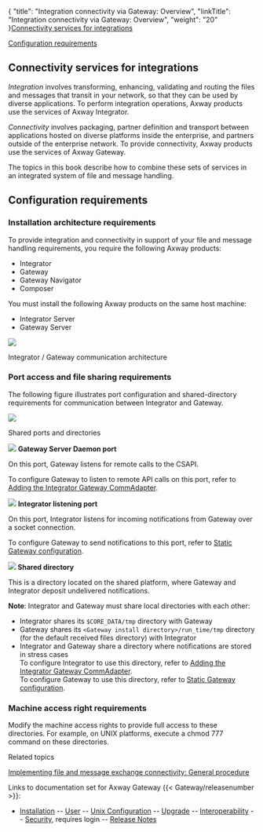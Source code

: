 {
    "title": "Integration connectivity via Gateway: Overview",
    "linkTitle": "Integration connectivity via Gateway: Overview",
    "weight": "20"
}[Connectivity services for integrations](#before_you_begin)

[Configuration requirements](#config_overview)

<span id="before_you_begin"></span>

## Connectivity services for integrations

*Integration* involves transforming, enhancing, validating and routing the files and messages that transit in your network, so that they can be used by diverse applications. To perform integration operations, Axway products use the services of Axway Integrator.

*Connectivity* involves packaging, partner definition and transport between applications hosted on diverse platforms inside the enterprise, and partners outside of the enterprise network. To provide connectivity, Axway products use the services of Axway Gateway.

The topics in this book describe how to combine these sets of services in an integrated system of file and message handling.

<span id="config_overview"></span>

## Configuration requirements

### Installation architecture requirements

To provide integration and connectivity in support of your file and message handling requirements, you require the following Axway products:

-   Integrator
-   Gateway
-   Gateway Navigator
-   Composer

You must install the following Axway products on the same host machine:

-   Integrator Server
-   Gateway Server

![](/Images/Gateway/Gg_exmpl_interop_gtwIntegr_756x444.png)

Integrator / Gateway communication architecture

<span id="port_access_and_file_sharing"></span>

### Port access and file sharing requirements

The following figure illustrates port configuration and shared-directory requirements for communication between Integrator and Gateway.

<img src="/Images/Gateway/gtw_intgr_shared_folders.png" class="smallWidth" />

Shared ports and directories

![](/Images/Gateway/g_one_.gif) **Gateway Server Daemon port**

On this port, Gateway listens for remote calls to the CSAPI.

To configure Gateway to listen to remote API calls on this port, refer to [Adding the Integrator Gateway CommAdapter]().

![](/Images/Gateway/g_two_.gif) **Integrator listening port**

On this port, Integrator listens for incoming notifications from Gateway over a socket connection.

To configure Gateway to send notifications to this port, refer to [Static Gateway configuration]().

**![](/Images/Gateway/g_three_.gif) Shared directory**

This is a directory located on the shared platform, where Gateway and Integrator deposit undelivered notifications.

**Note**: Integrator and Gateway must share local directories with each other:

-   Integrator shares its `$CORE_DATA/tmp` directory with Gateway
-   Gateway shares its `<Gateway install directory>/run_time/tmp` directory (for the default received files directory) with Integrator
-   Integrator and Gateway share a directory where notifications are stored in stress cases  
    To configure Integrator to use this directory, refer to [Adding the Integrator Gateway CommAdapter]().  
    To configure Gateway to use this directory, refer to [Static Gateway configuration]().

### Machine access right requirements

Modify the machine access rights to provide full access to these directories. For example, on UNIX platforms, execute a chmod 777 command on these directories.

Related topics

[Implementing file and message exchange connectivity: General procedure](t_intgr_gtw_wkflointerop)

Links to documentation set for Axway Gateway {{< Gateway/releasenumber  >}}:

-   [Installation](/bundle/Gateway_6173_InstallationGuide_allOS_en_HTML5/page/Content/start_page.htm) -- [User](/bundle/Gateway_6173_UsersGuide_allOS_en_HTML5/page/Content/start_page.htm) -- [Unix Configuration](/bundle/Gateway_6173_ConfigurationGuide_UNIX_en_HTML5/page/Content/start_page.htm) -- [Upgrade](/bundle/Gateway_6173_UpgradeGuide_allOS_en_HTML5/page/Content/start_page.htm) -- [Interoperability](/bundle/Gateway_6173_InteroperabilityGuide_allOS_en_HTML5/page/Content/start_page.htm) -- [Security](/bundle/Gateway_6173_SecurityGuide_allOS_en_HTML5/page/Content/start_page.htm), requires login -- [Release Notes](/bundle/Gateway_6173_ReleaseNotes_allOS_en_HTML5/page/Content/Gateway_ReleaseNotes_allOS_en.htm)
